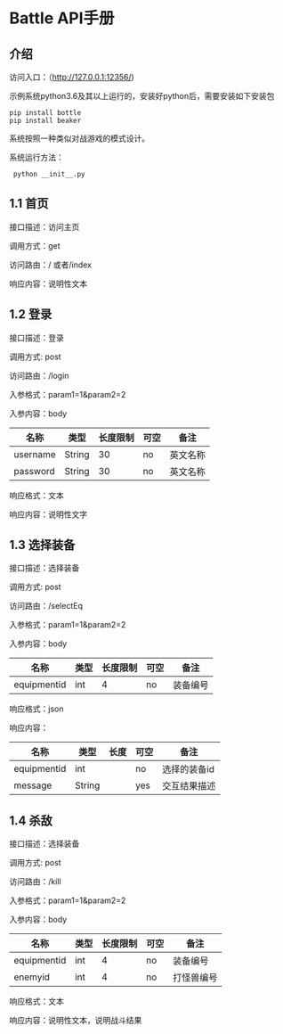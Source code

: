 # Battle API手册

## 介绍


访问入口：（http://127.0.0.1:12356/)

示例系统python3.6及其以上运行的，安装好python后，需要安装如下安装包

	pip install bottle
	pip install beaker

系统按照一种类似对战游戏的模式设计。

系统运行方法：
 
 	 python __init__.py

## 1.1 首页

接口描述：访问主页

调用方式：get

访问路由：/ 或者/index

响应内容：说明性文本

## 1.2 登录


接口描述：登录

调用方式: post

访问路由：/login

入参格式：param1=1&param2=2

入参内容：body


|名称|类型|长度限制|可空|备注|
|---|---|---|---|---|
|username|String|30|no|英文名称|
|password|String|30|no|英文名称|



响应格式：文本

响应内容：说明性文字


## 1.3 选择装备

接口描述：选择装备

调用方式: post

访问路由：/selectEq

入参格式：param1=1&param2=2

入参内容：body

|名称|类型|长度限制|可空|备注|
|---|---|---|---|---|
|equipmentid|int|4|no|装备编号|


响应格式：json

响应内容：


|名称|类型|长度|可空|备注|
|---|---|---|---|---|
|equipmentid|int| |	no|选择的装备id| 
|message|String	||yes|交互结果描述 |


## 1.4 杀敌

接口描述：选择装备

调用方式: post

访问路由：/kill

入参格式：param1=1&param2=2

入参内容：body



|名称|类型|长度限制|可空|备注|
|---|---|---|---|---|
|equipmentid|int|4|no|装备编号|
|enemyid|int|4|no|打怪兽编号|

响应格式：文本

响应内容：说明性文本，说明战斗结果


